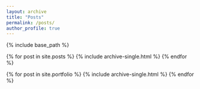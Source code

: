 ```yaml
---
layout: archive
title: "Posts"
permalink: /posts/
author_profile: true
---
```


{% include base_path %}


{% for post in site.posts %}
  {% include archive-single.html %}
{% endfor %}

{% for post in site.portfolio %}
  {% include archive-single.html %}
{% endfor %}